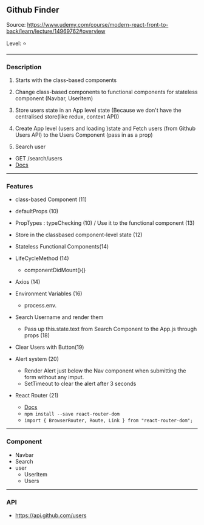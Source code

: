 ## Github Finder

Source: https://www.udemy.com/course/modern-react-front-to-back/learn/lecture/14969762#overview

Level: ⭐️

---

### Description

1. Starts with the class-based components
2. Change class-based components to functional components for stateless component (Navbar, UserItem)
3. Store users state in an App level state (Because we don't have the centralised store(like redux, context API))

4. Create App level (users and loading )state and Fetch users (from Github Users API) to the Users Component (pass in as a prop)

5. Search user

- GET /search/users
- [Docs](https://developer.github.com/v3/search/#search-users)

---

### Features

- class-based Component (11)
- defaultProps (10)
- PropTypes : typeChecking (10) / Use it to the functional component (13)
- Store in the classbased component-level state (12)
- Stateless Functional Components(14)

- LifeCycleMethod (14)
  - componentDidMount(){}
- Axios (14)
- Environment Variables (16)

  - process.env.

- Search Username and render them
  - Pass up this.state.text from Search Component to the App.js through props (18)
- Clear Users with Button(19)
- Alert system (20)
  - Render Alert just below the Nav component when submitting the form without any imput.
  - SetTimeout to clear the alert after 3 seconds
- React Router (21)
  - [Docs](https://www.npmjs.com/package/react-router-dom)
  - `npm install --save react-router-dom`
  - `import { BrowserRouter, Route, Link } from "react-router-dom";`

---

### Component

- Navbar
- Search
- user
  - UserItem
  - Users

---

### API

- https://api.github.com/users
